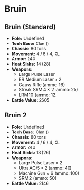 # Bruin
## Bruin (Standard)
- **Role:** Undefined
- **Tech Base:** Clan ()
- **Chassis:** 80 tons
- **Movement:** 4 / 6 / 4, XL
- **Armor:** 240
- **Heat Sinks:** 14 (28)
- **Weapons:**
  - Large Pulse Laser
  - ER Medium Laser × 2
  - Gauss Rifle (ammo: 16)
  - Streak SRM 4 × 2 (ammo: 25)
  - LRM 10 (ammo: 12)
- **Battle Value:** 2605

## Bruin 2
- **Role:** Undefined
- **Tech Base:** Clan ()
- **Chassis:** 80 tons
- **Movement:** 4 / 6 / 4, XL
- **Armor:** 240
- **Heat Sinks:** 13 (26)
- **Weapons:**
  - Large Pulse Laser × 2
  - Ultra AC/5 × 2 (ammo: 40)
  - Machine Gun × 6 (ammo: 100)
  - SRM 2 (ammo: 50)
- **Battle Value:** 2146

